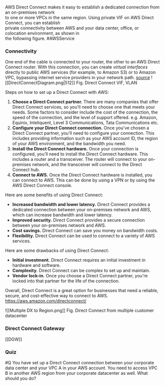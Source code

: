 AWS Direct Connect makes it easy to establish a dedicated connection from an on-premises network  
to one or more VPCs in the same region. Using private VIF on AWS Direct Connect, you can establish  
private connectivity between AWS and your data center, office, or colocation environment, as shown in  
the following figure. #AWSService 

### Connectivity
One end of the cable is connected to your router, the other to an AWS Direct Connect router. With this connection, you can create _virtual interfaces_ directly to public AWS services (for example, to Amazon S3) or to Amazon VPC, bypassing internet service providers in your network path. [source](https://docs.aws.amazon.com/directconnect/latest/UserGuide/Welcome.html)
![[DirectConnectDiagram.png|512]]
Fig. Direct Connect VIF, VLAN

Steps on how to set up a Direct Connect with AWS:

1.  **Choose a Direct Connect partner.** There are many companies that offer Direct Connect services, so you'll need to choose one that meets your needs. Some factors to consider include the cost of the connection, the speed of the connection, and the level of support offered. e.g. Amazon, Equinix, Inteliquent, Level 3 Communications, Tata Communications etc.
2.  **Configure your Direct Connect connection.** Once you've chosen a Direct Connect partner, you'll need to configure your connection. This includes providing information such as your AWS account ID, the region of your AWS environment, and the bandwidth you need.
3.  **Install the Direct Connect hardware.** Once your connection is configured, you'll need to install the Direct Connect hardware. This includes a router and a transceiver. The router will connect to your on-premises network, and the transceiver will connect to the Direct Connect hub.
4.  **Connect to AWS.** Once the Direct Connect hardware is installed, you can connect to AWS. This can be done by using a VPN or by using the AWS Direct Connect console.

Here are some benefits of using Direct Connect:

-   **Increased bandwidth and lower latency.** Direct Connect provides a dedicated connection between your on-premises network and AWS, which can increase bandwidth and lower latency.
-   **Improved security.** Direct Connect provides a secure connection between your on-premises network and AWS.
-   **Cost savings.** Direct Connect can save you money on bandwidth costs.
-   **Flexibility.** Direct Connect can be used to connect to a variety of AWS services.

Here are some drawbacks of using Direct Connect:

-   **Initial investment.** Direct Connect requires an initial investment in hardware and software.
-   **Complexity.** Direct Connect can be complex to set up and maintain.
-   **Vendor lock-in.** Once you choose a Direct Connect partner, you're locked into that partner for the life of the connection.

Overall, Direct Connect is a great option for businesses that need a reliable, secure, and cost-effective way to connect to AWS.
https://aws.amazon.com/directconnect/

![[Multiple DX to Region.png]]
Fig. Direct Connect from multiple customer datacenter
### Direct Connect Gateway
[[DGW]]

### Quiz
#Q You have set up a Direct Connect connection between your corporate data center and your VPC A in your AWS account. You need to access VPC B in another AWS region from your corporate datacenter as well. What should you do?